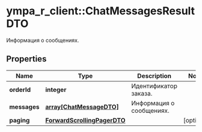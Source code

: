 # ympa_r_client::ChatMessagesResultDTO

Информация о сообщениях.

## Properties
Name | Type | Description | Notes
------------ | ------------- | ------------- | -------------
**orderId** | **integer** | Идентификатор заказа. | 
**messages** | [**array[ChatMessageDTO]**](ChatMessageDTO.md) | Информация о сообщениях. | 
**paging** | [**ForwardScrollingPagerDTO**](ForwardScrollingPagerDTO.md) |  | [optional] 


